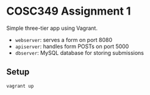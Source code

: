 # COSC349 Assignment 1

Simple three-tier app using Vagrant.

- `webserver`: serves a form on port 8080
- `apiserver`: handles form POSTs on port 5000
- `dbserver`: MySQL database for storing submissions

## Setup

```bash
vagrant up
